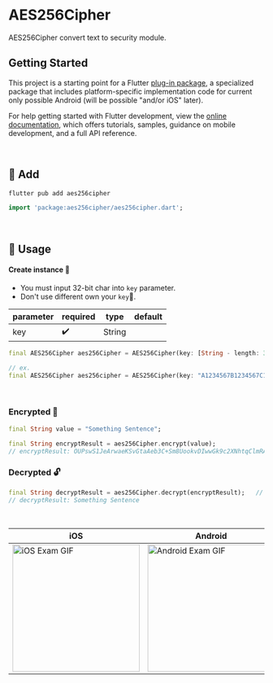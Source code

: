 # AES256Cipher

AES256Cipher convert text to security module.

## Getting Started

This project is a starting point for a Flutter
[plug-in package](https://flutter.dev/developing-packages/),
a specialized package that includes platform-specific implementation code for
current only possible Android (will be possible "and/or iOS" later).

For help getting started with Flutter development, view the
[online documentation](https://flutter.dev/docs), which offers tutorials,
samples, guidance on mobile development, and a full API reference.

<br/>

## 🍔 Add
```dart
flutter pub add aes256cipher
```

```dart
import 'package:aes256cipher/aes256cipher.dart';
```

<br/>

## 🚀 Usage

#### Create instance 🌱
-  You must input 32-bit char into `key` parameter.
-  Don't use different own your `key`🔑.

| parameter      | required           | type   |  default               |
|----------------|--------------------|--------|------------------------|
| key            | :heavy_check_mark: | String |                        |


```dart
final AES256Cipher aes256Cipher = AES256Cipher(key: [String - length: 32]);
```

```dart
// ex.
final AES256Cipher aes256cipher = AES256Cipher(key: "A1234567B1234567C1234567D1234567");
```
<br/>

### Encrypted 🔐
```dart
final String value = "Something Sentence";

final String encryptResult = aes256Cipher.encrypt(value);
// encryptResult: OUPswS1JeArwaeKSvGtaAeb3C+Sm8UookvDIwwGk9c2XNhtqClmRADo1r4MXUGiY
```

### Decrypted 🔓
```dart
final String decryptResult = aes256Cipher.decrypt(encryptResult);   // encryptedResult: OUPswS1JeArwaeKSvGtaAeb3C+Sm8UookvDIwwGk9c2XNhtqClmRADo1r4MXUGiY
// decryptResult: Something Sentence
```

<br/>

|  iOS|  Android|
|-----|---------|
|<img src="https://github.com/user-attachments/assets/3ffcc795-4a5d-4768-abd4-7e3e4a9e9ba8" alt="iOS Exam GIF" width="250">|<img src="https://github.com/user-attachments/assets/70abe2ad-82ae-42bf-bb3f-aec60cd5c633" alt="Android Exam GIF" width="250">|
